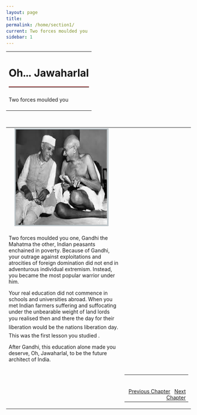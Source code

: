 ```yaml
---
layout: page
title: 
permalink: /home/section1/
current: Two forces moulded you
sidebar: 1
---
```


<table width="100%" cellspacing="0" cellpadding="0" border="0">
<tbody>
<tr>
<td colspan="2">
<h1 align="center">Oh... Jawaharlal</h1>
<hr width="100%" style="margin-top: 20px;margin-bottom: 20px;border: 0;border-top: 1px solid #930000;">
</td>
</tr>
<td align="left">
Two forces moulded you<br><br>
</td>
</tbody></table>
<table width="100%">
<tbody><tr><td>
<div id="authorpicbox">
    <img src="/nehru/1.png" width="250" height="260" class="authorPicLeft"></div>
</tr>
</td><td>
<div class="normal-text">
<p>
Two forces moulded you
one, Gandhi the Mahatma
the other, Indian peasants
enchained in poverty.
Because of Gandhi,
your outrage against exploitations
and atrocities of foreign domination
did not end in adventurous
individual extremism.
Instead,
you became
the most popular warrior under him.
</p>
<p>
Your real education did not commence
in schools and universities abroad.
When you met Indian farmers
suffering and suffocating
under the unbearable weight of
land lords
you realised then and there
the day for their liberation
would be the nations liberation day.
This was the first lesson you studied .
</p>
<p>
After Gandhi,
this education alone
made you deserve,
Oh, Jawaharlal,
to be the future architect of India.
</p>
</div>
</td>
<br>
<tr>
<td width="125">&nbsp;</td>
<td>
<table width="100%">
<tbody><tr>
<td align="right">
<br>
<br>
<a class="btn btn-default" href="/home/intro/" role="button">Previous Chapter</a> &nbsp; <a class="btn btn-default" href="/home/section2" role="button">Next Chapter</a>
</td>
</tr>
</tbody></table>
</td>
</tr>
</tbody>
</table>
<style type="text/css">
#authorpicbox {
line-height: 10px;
color: #666;
text-align: right;
float: left;
width: 272px;
margin-right: 30px;
margin-bottom: 5px;
letter-spacing: 0em;
}
.authorPicLeft {
border: 3px double #86959C;
}
</style>